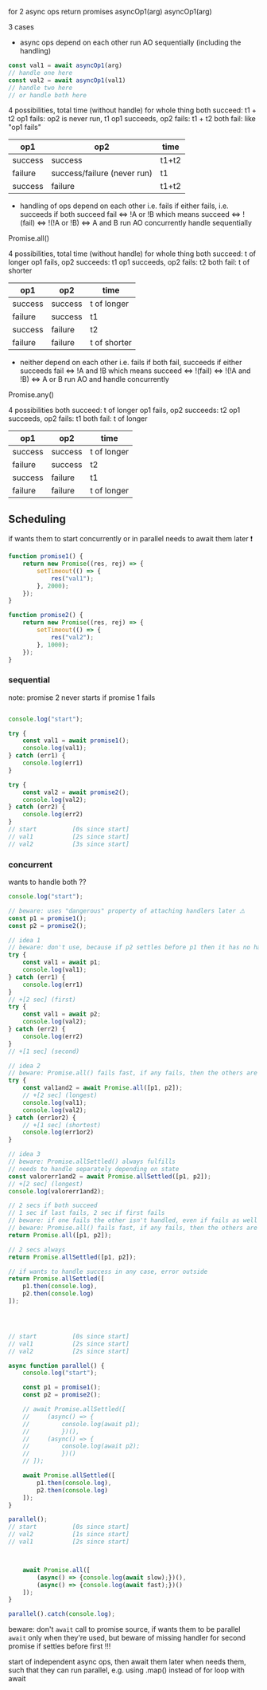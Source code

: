 

for 2 async ops
return promises
asyncOp1(arg)
asyncOp1(arg)

3 cases
- async ops depend on each other
run AO sequentially (including the handling)

```javascript
const val1 = await asyncOp1(arg)
// handle one here
const val2 = await asyncOp1(val1)
// handle two here
// or handle both here
```

4 possibilities, total time (without handle) for whole thing
both succeed: t1 + t2
op1 fails: op2 is never run, t1
op1 succeeds, op2 fails: t1 + t2
both fail: like "op1 fails"

|op1|op2|time|
|--|--|--|
|success|success|t1+t2|
|failure|success/failure (never run)|t1|
|success|failure|t1+t2|

- handling of ops depend on each other
  i.e. fails if either fails, i.e. succeeds if both succeed
  fail <=> !A or !B which means succeed <=> !(fail) <=> !(!A or !B) <=> A and B
run AO concurrently
handle sequentially

Promise.all()

4 possibilities, total time (without handle) for whole thing
both succeed: t of longer
op1 fails, op2 succeeds: t1
op1 succeeds, op2 fails: t2
both fail: t of shorter

|op1|op2|time|
|--|--|--|
|success|success|t of longer|
|failure|success|t1|
|success|failure|t2|
|failure|failure|t of shorter|

- neither depend on each other
  i.e. fails if both fail, succeeds if either succeeds
  fail <=> !A and !B which means succeed <=> !(fail) <=> !(!A and !B) <=> A or B
run AO and handle concurrently

Promise.any()

4 possibilities
both succeed: t of longer
op1 fails, op2 succeeds: t2
op1 succeeds, op2 fails: t1
both fail: t of longer

|op1|op2|time|
|--|--|--|
|success|success|t of longer|
|failure|success|t2|
|success|failure|t1|
|failure|failure|t of longer|



## Scheduling

 if wants them to start concurrently or in parallel needs to await them later ❗️

```javascript
function promise1() {
    return new Promise((res, rej) => {
        setTimeout(() => {
            res("val1");
        }, 2000);
    });
}

function promise2() {
    return new Promise((res, rej) => {
        setTimeout(() => {
            res("val2");
        }, 1000);
    });
}
```

### sequential

note: promise 2 never starts if promise 1 fails

```javascript

console.log("start");

try {
    const val1 = await promise1();
    console.log(val1);
} catch (err1) {
    console.log(err1)
}

try {
    const val2 = await promise2();
    console.log(val2);
} catch (err2) {
    console.log(err2)
}
// start          [0s since start]
// val1           [2s since start]
// val2           [3s since start]
```

### concurrent

wants to handle both ??


```javascript
console.log("start");

// beware: uses "dangerous" property of attaching handlers later ⚠️
const p1 = promise1();
const p2 = promise2();

// idea 1
// beware: don't use, because if p2 settles before p1 then it has no handler ⚠️
try {
    const val1 = await p1;
    console.log(val1);
} catch (err1) {
    console.log(err1)
}
// +[2 sec] (first)
try {
    const val1 = await p2;
    console.log(val2);
} catch (err2) {
    console.log(err2)
}
// +[1 sec] (second)

// idea 2
// beware: Promise.all() fails fast, if any fails, then the others are ignored no matter what they do
try {
    const val1and2 = await Promise.all([p1, p2]);
    // +[2 sec] (longest)
    console.log(val1);
    console.log(val2);
} catch (err1or2) {
    // +[1 sec] (shortest)
    console.log(err1or2)
}

// idea 3
// beware: Promise.allSettled() always fulfills
// needs to handle separately depending on state
const valorerr1and2 = await Promise.allSettled([p1, p2]);
// +[2 sec] (longest)
console.log(valorerr1and2);

// 2 secs if both succeed
// 1 sec if last fails, 2 sec if first fails
// beware: if one fails the other isn't handled, even if fails as well !!!
// beware: Promise.all() fails fast, if any fails, then the others are ignored no matter what they do
return Promise.all([p1, p2]);

// 2 secs always
return Promise.allSettled([p1, p2]);

// if wants to handle success in any case, error outside
return Promise.allSettled([
    p1.then(console.log),
    p2.then(console.log)
]);




// start          [0s since start]
// val1           [2s since start]
// val2           [2s since start]
```

```javascript
async function parallel() {
    console.log("start");

    const p1 = promise1();
    const p2 = promise2();

    // await Promise.allSettled([
    //     (async() => {
    //         console.log(await p1);
    //         })(),
    //     (async() => {
    //         console.log(await p2);
    //         })()
    // ]);

    await Promise.allSettled([
        p1.then(console.log),
        p2.then(console.log)
    ]);
}

parallel();
// start          [0s since start]
// val2           [1s since start]
// val1           [2s since start]



    await Promise.all([
        (async() => {console.log(await slow);})(),
        (async() => {console.log(await fast);})()
    ]);
}

parallel().catch(console.log);
```



beware: don't `await` call to promise source, if wants them to be parallel
`await` only when they're used, but beware of missing handler for second promise if settles before first !!!


start of independent async ops, then await them later when needs them, such that they can run parallel, e.g. using .map() instead of for loop with await
